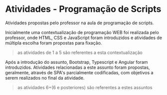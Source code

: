 # Atividades - Programação de Scripts
Atividades propostas pelo professor na aula de programação de scripts.

Inicialmente uma contextualização de programação WEB foi realizada pelo professor, onde HTML, CSS e JavaScript foram introduzidos e atividades de múltipla escolha foram propostas para fixação.

> as atividades de 1 a 5 são referentes a esta contextualização

Após a introdução do assunto, Bootstrap, Typescript e Angular foram introduzidos. Atividades relacionadas a este assunto foram propostas, geralmente, através de SPA's parcialmente codificadas, com objetivos a serem realizados no final da atividade.

> as atividades 6+(6 e posteriores) são referentes a estes assuntos
